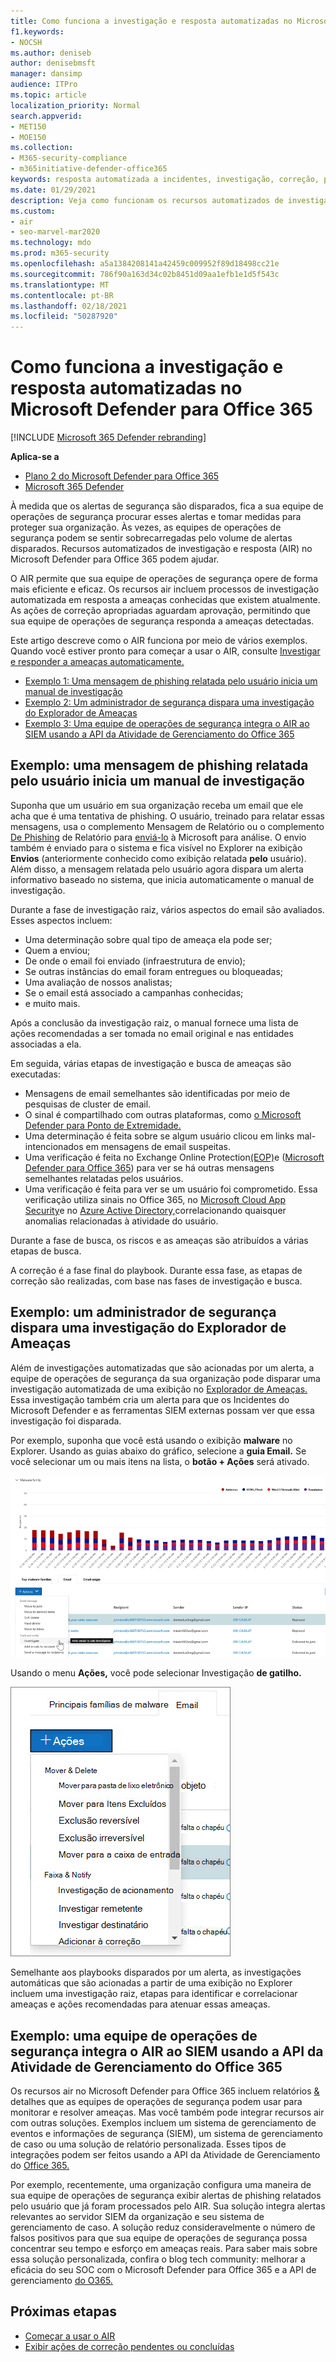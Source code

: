 ```yaml
---
title: Como funciona a investigação e resposta automatizadas no Microsoft Defender para Office 365
f1.keywords:
- NOCSH
ms.author: deniseb
author: denisebmsft
manager: dansimp
audience: ITPro
ms.topic: article
localization_priority: Normal
search.appverid:
- MET150
- MOE150
ms.collection:
- M365-security-compliance
- m365initiative-defender-office365
keywords: resposta automatizada a incidentes, investigação, correção, proteção contra ameaças
ms.date: 01/29/2021
description: Veja como funcionam os recursos automatizados de investigação e resposta no Microsoft Defender para Office 365
ms.custom:
- air
- seo-marvel-mar2020
ms.technology: mdo
ms.prod: m365-security
ms.openlocfilehash: a5a1384208141a42459c009952f89d18498cc21e
ms.sourcegitcommit: 786f90a163d34c02b8451d09aa1efb1e1d5f543c
ms.translationtype: MT
ms.contentlocale: pt-BR
ms.lasthandoff: 02/18/2021
ms.locfileid: "50287920"
---
```

# <a name="how-automated-investigation-and-response-works-in-microsoft-defender-for-office-365"></a>Como funciona a investigação e resposta automatizadas no Microsoft Defender para Office 365

[!INCLUDE [Microsoft 365 Defender rebranding](../includes/microsoft-defender-for-office.md)]

**Aplica-se a**
- [Plano 2 do Microsoft Defender para Office 365](office-365-atp.md)
- [Microsoft 365 Defender](../mtp/microsoft-threat-protection.md)

À medida que os alertas de segurança são disparados, fica a sua equipe de operações de segurança procurar esses alertas e tomar medidas para proteger sua organização. Às vezes, as equipes de operações de segurança podem se sentir sobrecarregadas pelo volume de alertas disparados. Recursos automatizados de investigação e resposta (AIR) no Microsoft Defender para Office 365 podem ajudar.

O AIR permite que sua equipe de operações de segurança opere de forma mais eficiente e eficaz. Os recursos air incluem processos de investigação automatizada em resposta a ameaças conhecidas que existem atualmente. As ações de correção apropriadas aguardam aprovação, permitindo que sua equipe de operações de segurança responda a ameaças detectadas.

Este artigo descreve como o AIR funciona por meio de vários exemplos. Quando você estiver pronto para começar a usar o AIR, consulte [Investigar e responder a ameaças automaticamente.](office-365-air.md)

- [Exemplo 1: Uma mensagem de phishing relatada pelo usuário inicia um manual de investigação](#example-a-user-reported-phish-message-launches-an-investigation-playbook)
- [Exemplo 2: Um administrador de segurança dispara uma investigação do Explorador de Ameaças](#example-a-security-administrator-triggers-an-investigation-from-threat-explorer)
- [Exemplo 3: Uma equipe de operações de segurança integra o AIR ao SIEM usando a API da Atividade de Gerenciamento do Office 365](#example-a-security-operations-team-integrates-air-with-their-siem-using-the-office-365-management-activity-api)

## <a name="example-a-user-reported-phish-message-launches-an-investigation-playbook"></a>Exemplo: uma mensagem de phishing relatada pelo usuário inicia um manual de investigação

Suponha que um usuário em sua organização receba um email que ele acha que é uma tentativa de phishing. O usuário, treinado para relatar essas mensagens, usa o complemento Mensagem de Relatório ou o complemento [De Phishing](enable-the-report-phish-add-in.md) de Relatório para [enviá-lo](enable-the-report-message-add-in.md) à Microsoft para análise. O envio também é enviado para o sistema e fica visível no Explorer na exibição **Envios** (anteriormente conhecido como exibição relatada **pelo** usuário). Além disso, a mensagem relatada pelo usuário agora dispara um alerta informativo baseado no sistema, que inicia automaticamente o manual de investigação.

Durante a fase de investigação raiz, vários aspectos do email são avaliados. Esses aspectos incluem:

- Uma determinação sobre qual tipo de ameaça ela pode ser;
- Quem a enviou;
- De onde o email foi enviado (infraestrutura de envio);
- Se outras instâncias do email foram entregues ou bloqueadas;
- Uma avaliação de nossos analistas;
- Se o email está associado a campanhas conhecidas;
- e muito mais.

Após a conclusão da investigação raiz, o manual fornece uma lista de ações recomendadas a ser tomada no email original e nas entidades associadas a ela.

Em seguida, várias etapas de investigação e busca de ameaças são executadas:

- Mensagens de email semelhantes são identificadas por meio de pesquisas de cluster de email.
- O sinal é compartilhado com outras plataformas, como [o Microsoft Defender para Ponto de Extremidade.](https://docs.microsoft.com/windows/security/threat-protection/microsoft-defender-atp/microsoft-defender-advanced-threat-protection)
- Uma determinação é feita sobre se algum usuário clicou em links mal-intencionados em mensagens de email suspeitas.
- Uma verificação é feita no Exchange Online Protection[(EOP)](exchange-online-protection-overview.md)e ([Microsoft Defender para Office 365](office-365-atp.md)) para ver se há outras mensagens semelhantes relatadas pelos usuários.
- Uma verificação é feita para ver se um usuário foi comprometido. Essa verificação utiliza sinais no Office 365, no [Microsoft Cloud App Security](https://docs.microsoft.com/cloud-app-security)e no [Azure Active Directory,](https://docs.microsoft.com/azure/active-directory)correlacionando quaisquer anomalias relacionadas à atividade do usuário.

Durante a fase de busca, os riscos e as ameaças são atribuídos a várias etapas de busca.

A correção é a fase final do playbook. Durante essa fase, as etapas de correção são realizadas, com base nas fases de investigação e busca.

## <a name="example-a-security-administrator-triggers-an-investigation-from-threat-explorer"></a>Exemplo: um administrador de segurança dispara uma investigação do Explorador de Ameaças

Além de investigações automatizadas que são acionadas por um alerta, a equipe de operações de segurança da sua organização pode disparar uma investigação automatizada de uma exibição no [Explorador de Ameaças.](threat-explorer.md)  Essa investigação também cria um alerta para que os Incidentes do Microsoft Defender e as ferramentas SIEM externas possam ver que essa investigação foi disparada.

Por exemplo, suponha que você está usando o exibição **malware** no Explorer. Usando as guias abaixo do gráfico, selecione a **guia Email.** Se você selecionar um ou mais itens na lista, o **botão + Ações** será ativado.

![Explorer com mensagens selecionadas](../../media/Explorer-Malware-Email-ActionsInvestigate.png)

Usando o menu **Ações,** você pode selecionar Investigação **de gatilho.**

![Menu Ações para mensagens selecionadas](../../media/explorer-malwareview-selectedemails-actions.jpg)

Semelhante aos playbooks disparados por um alerta, as investigações automáticas que são acionadas a partir de uma exibição no Explorer incluem uma investigação raiz, etapas para identificar e correlacionar ameaças e ações recomendadas para atenuar essas ameaças.

## <a name="example-a-security-operations-team-integrates-air-with-their-siem-using-the-office-365-management-activity-api"></a>Exemplo: uma equipe de operações de segurança integra o AIR ao SIEM usando a API da Atividade de Gerenciamento do Office 365

Os recursos air no Microsoft Defender para Office 365 incluem relatórios [&](air-view-investigation-results.md) detalhes que as equipes de operações de segurança podem usar para monitorar e resolver ameaças. Mas você também pode integrar recursos air com outras soluções. Exemplos incluem um sistema de gerenciamento de eventos e informações de segurança (SIEM), um sistema de gerenciamento de caso ou uma solução de relatório personalizada. Esses tipos de integrações podem ser feitos usando a API da Atividade de Gerenciamento do [Office 365.](https://docs.microsoft.com/office/office-365-management-api/office-365-management-activity-api-reference)

Por exemplo, recentemente, uma organização configura uma maneira de sua equipe de operações de segurança exibir alertas de phishing relatados pelo usuário que já foram processados pelo AIR. Sua solução integra alertas relevantes ao servidor SIEM da organização e seu sistema de gerenciamento de caso. A solução reduz consideravelmente o número de falsos positivos para que sua equipe de operações de segurança possa concentrar seu tempo e esforço em ameaças reais. Para saber mais sobre essa solução personalizada, confira o blog tech community: melhorar a eficácia do seu SOC com o Microsoft Defender para Office 365 e a API de gerenciamento [do O365.](https://techcommunity.microsoft.com/t5/microsoft-security-and/improve-the-effectiveness-of-your-soc-with-office-365-atp-and/ba-p/1525185)

## <a name="next-steps"></a>Próximas etapas

- [Começar a usar o AIR](office-365-air.md)
- [Exibir ações de correção pendentes ou concluídas](air-review-approve-pending-completed-actions.md)
